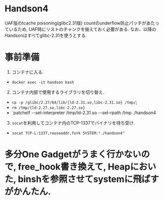 # Handson4
UAF版のtcache poisoning(glibc2.31版)
countのunderflow防止パッチがあたっているため, UAF時にリストのチャンクを揃えておく必要がある. 
なお、以降のHandsonはすべてglibc-2.31を使うとする. 

# 事前準備
1. コンテナに入る. 
  - `docker exec -it handson bash`
2. コンテナ内部で使用するライブラリを切り替え. 
  - `cp -p /glibc/2.27/64/lib/{ld-2.31.so,libc-2.31.so} /tmp/`; 
  - `rm /tmp/{ld-2.27.so,libc-2.27.so}`
  - `patchelf --set-interpreter /tmp/ld-2.31.so --set-rpath /tmp ./handson4
3. `socat`を利用してコンテナ内のTCP-1337でバイナリを待ち受け. 
  - `socat TCP-L:1337,reuseaddr,fork SYSTEM:"./handson4"`

# 多分One Gadgetがうまく行かないので, free_hook書き換えて, Heapにおいた, binshを参照させてsystemに飛ばすがかんたん. 

